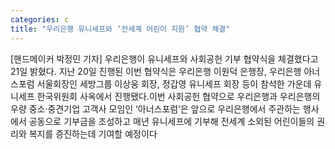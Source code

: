 ```yaml
---
categories: c
title: "우리은행 유니세프와 ‘전세계 어린이 지원’ 협약 체결"
---
```

[핸드메이커 박정민 기자] 우리은행이 유니세프와 사회공헌 기부 협약식을 체결했다고 21일 밝혔다. 지난 20일 진행된 이번 협약식은 우리은행 이원덕 은행장, 우리은행 아너스포럼 서울회장인 세방그룹 이상웅 회장, 정갑영 유니세프 회장 등이 참석한 가운데 유니세프 한국위원회 사옥에서 진행됐다.이번 사회공헌 협약으로 우리은행과 우리은행의 우량 중소·중견기업 고객사 모임인 ‘아너스포럼’은 앞으로 우리은행에서 주관하는 행사에서 공동으로 기부금을 조성하고 매년 유니세프에 기부해 전세계 소외된 어린이들의 권리와 복지를 증진하는데 기여할 예정이다